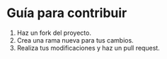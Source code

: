 # Guía para contribuir

1. Haz un fork del proyecto.
2. Crea una rama nueva para tus cambios.
3. Realiza tus modificaciones y haz un pull request.
